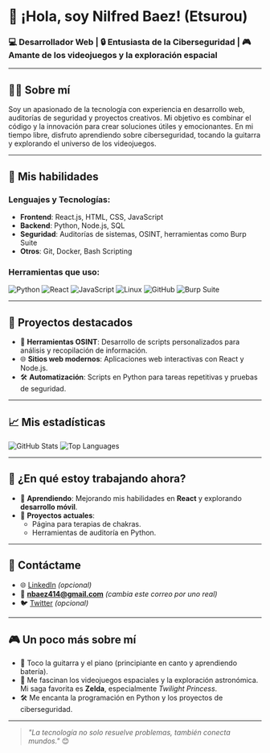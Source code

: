 # 👋 ¡Hola, soy Nilfred Baez! (Etsurou)

### 💻 Desarrollador Web | 🔒 Entusiasta de la Ciberseguridad | 🎮 Amante de los videojuegos y la exploración espacial

---

## 🧑‍💻 Sobre mí
Soy un apasionado de la tecnología con experiencia en desarrollo web, auditorías de seguridad y proyectos creativos. Mi objetivo es combinar el código y la innovación para crear soluciones útiles y emocionantes. En mi tiempo libre, disfruto aprendiendo sobre ciberseguridad, tocando la guitarra y explorando el universo de los videojuegos.

---

## 🚀 Mis habilidades
### Lenguajes y Tecnologías:
- **Frontend**: React.js, HTML, CSS, JavaScript
- **Backend**: Python, Node.js, SQL
- **Seguridad**: Auditorías de sistemas, OSINT, herramientas como Burp Suite
- **Otros**: Git, Docker, Bash Scripting

### Herramientas que uso:
![Python](https://img.shields.io/badge/Python-3776AB?style=for-the-badge&logo=python&logoColor=white)
![React](https://img.shields.io/badge/React-61DAFB?style=for-the-badge&logo=react&logoColor=white)
![JavaScript](https://img.shields.io/badge/JavaScript-F7DF1E?style=for-the-badge&logo=javascript&logoColor=black)
![Linux](https://img.shields.io/badge/Linux-FCC624?style=for-the-badge&logo=linux&logoColor=black)
![GitHub](https://img.shields.io/badge/GitHub-181717?style=for-the-badge&logo=github&logoColor=white)
![Burp Suite](https://img.shields.io/badge/Burp_Suite-FF6C37?style=for-the-badge&logo=burp-suite&logoColor=white)

---

## 🌟 Proyectos destacados
- 🔐 **Herramientas OSINT**: Desarrollo de scripts personalizados para análisis y recopilación de información.
- 🌐 **Sitios web modernos**: Aplicaciones web interactivas con React y Node.js.
- 🛠️ **Automatización**: Scripts en Python para tareas repetitivas y pruebas de seguridad.

---

## 📈 Mis estadísticas
![GitHub Stats](https://github-readme-stats.vercel.app/api?username=nilfredb&show_icons=true&theme=radical)
![Top Languages](https://github-readme-stats.vercel.app/api/top-langs/?username=nilfredb&layout=compact&theme=radical)

---

## 🎯 ¿En qué estoy trabajando ahora?
- 🌱 **Aprendiendo**: Mejorando mis habilidades en **React** y explorando **desarrollo móvil**.
- 🚀 **Proyectos actuales**: 
  - Página para terapias de chakras.
  - Herramientas de auditoría en Python.

---

## 💌 Contáctame
- 🌐 [LinkedIn](https://linkedin.com/in/nilfred-baez) _(opcional)_
- 📧 **nbaez414@gmail.com** _(cambia este correo por uno real)_
- 🐦 [Twitter](https://x.com/leonardoDroii) _(opcional)_

---

## 🎮 Un poco más sobre mí
- 🎸 Toco la guitarra y el piano (principiante en canto y aprendiendo batería).
- 🌌 Me fascinan los videojuegos espaciales y la exploración astronómica. Mi saga favorita es **Zelda**, especialmente *Twilight Princess*.
- 🛠️ Me encanta la programación en Python y los proyectos de ciberseguridad.

---

> _"La tecnología no solo resuelve problemas, también conecta mundos."_ 😊

